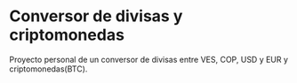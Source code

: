 # Conversor de divisas y criptomonedas

Proyecto personal de un conversor de divisas entre VES, COP, USD y EUR y criptomonedas(BTC).
